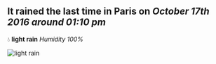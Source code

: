## It rained the last time in Paris on *October 17th 2016 around 01:10 pm*
💧  **light rain** *Humidity 100%*

![light rain](http://openweathermap.org/img/w/10d.png)
